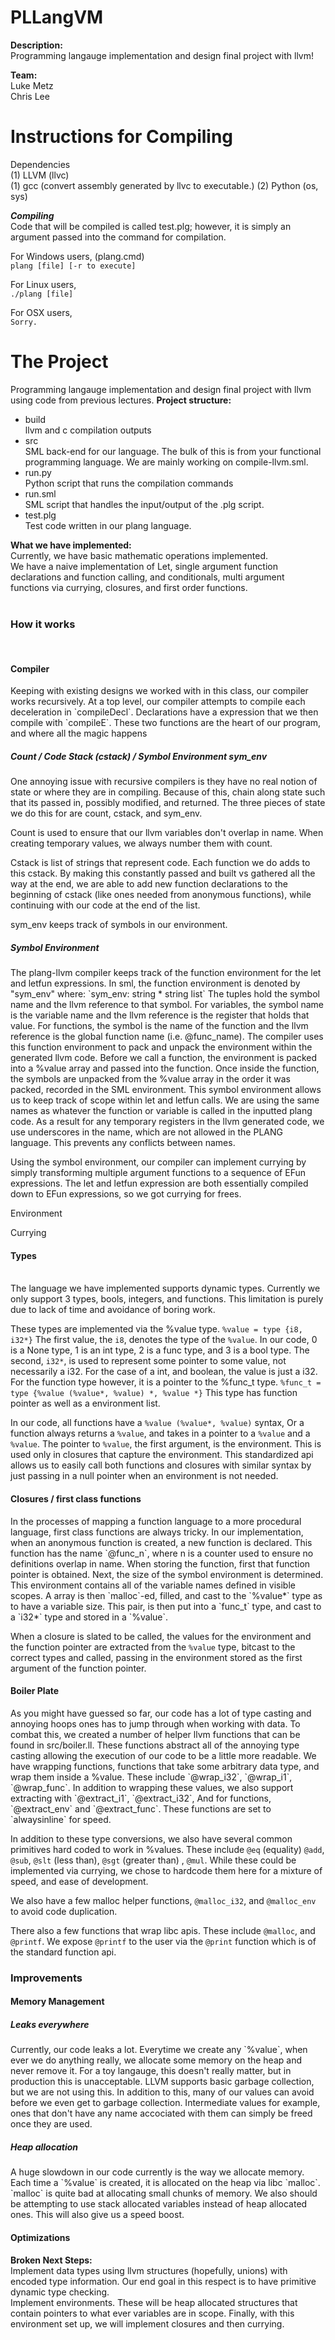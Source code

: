 PLLangVM
========
<b>Description:</b><br>
Programming langauge implementation and design final project with llvm!

<b>Team:</b><br>
Luke Metz<br>
Chris Lee<br>



Instructions for Compiling
===========================

Dependencies<br>
(1) LLVM  (llvc)<br>
(1) gcc (convert assembly generated by llvc to executable.)
(2) Python (os, sys)<br>

<b><i>Compiling</i></b><br>
Code that will be compiled is called test.plg; however, it is simply an argument passed into the command for compilation.

For Windows users, (plang.cmd)<br>
`plang [file] [-r to execute]`

For Linux users, <br>
`./plang [file]`

For OSX users, <br>
`Sorry.`


The Project
==========================
Programming langauge implementation and design final project with llvm using code from previous lectures.
<b>Project structure:</b><br>
<ul>
<li>build</li>
 llvm and c compilation outputs<br>
<li>src</li>
 SML back-end for our language. The bulk of this is from your functional
programming language. We are mainly working on compile-llvm.sml.<br>
<li>run.py</li>
 Python script that runs the compilation commands<br>
<li>run.sml</li>
 SML script that handles the input/output of the .plg script. <br>
<li>test.plg</li>
 Test code written in our plang language. <br>
 </ul>

<b>What we have implemented:</b><br>
Currently, we have basic mathematic operations implemented.<br>
We have a naive implementation of Let, single argument function declarations and function calling, and conditionals, multi argument functions via currying, closures, and first order functions.<br>
<br>
<h3> How it works </h3> </br>
<h4> Compiler </h4>
Keeping with existing designs we worked with in this class, our compiler
works recursively. At a top level, our compiler attempts to compile each
deceleration in `compileDecl`. Declarations have a expression that we
then compile with `compileE`. These two functions are the heart of our
program, and where all the magic happens
<h5> Count / Code Stack (cstack) / Symbol Environment sym_env</h5>
One annoying issue with recursive compilers is they have no real notion
of state or where they are in compiling. Because of this, chain along
state such that its passed in, possibly modified, and returned. The
three pieces of state we do this for are count, cstack, and sym_env.

Count is used to ensure that our llvm variables don't overlap in name.
When creating temporary values, we always number them with count.

Cstack is list of strings that represent code. Each function we do adds
to this cstack. By making this constantly passed and built vs gathered
all the way at the end, we are able to add new function declarations to the
beginning of cstack (like ones needed from anonymous functions),
while continuing with our code at the end of the list.

sym_env keeps track of symbols in our environment.
<h5> Symbol Environment </h5>
<p> The plang-llvm compiler keeps track of the function environment for the let and letfun expressions. In sml, the function environment is denoted by "sym_env" where:
 `sym_env: string * string list` 
 The tuples hold the symbol name and the llvm reference to that symbol. For variables, the symbol name is the variable name and the llvm reference is the register that holds that value. For functions, the symbol is the name of the function and the llvm reference is the global function name (i.e. @func_name). The compiler uses this function environment to pack and unpack the environment within the generated llvm code. Before we call a function, the environment is packed into a %value array and passed into the function. Once inside the function, the symbols are unpacked from the %value array in the order it was packed, recorded in the SML environment. This symbol environment allows us to keep track of scope within let and letfun calls. We are using the same names as whatever the function or variable is called in the inputted plang code. As a result for any temporary registers in the llvm generated code, we use underscores in the name, which are not allowed in the PLANG language. This prevents any conflicts between names. </p>
<p> Using the symbol environment, our compiler can implement currying by simply transforming multiple argument functions to a sequence of EFun expressions. The let and letfun expression are both essentially compiled down to EFun expressions, so we got currying for frees.</p>

<p> Environment </p>
<p> Currying</p>


<h4> Types </h4> </br>
The language we have implemented supports dynamic types. Currently we
only support 3 types, bools, integers, and functions. This limitation is
purely due to lack of time and avoidance of boring work.

These types are implemented via the %value type. `%value = type {i8, i32*}` The first value, the `i8`, denotes the type of the `%value`. In our code, 0 is a None type, 1 is an int type, 2 is a func type, and 3 is a
bool type. The second, `i32*`, is used to represent some pointer to some value, not necessarily a i32. For the case of a int, and boolean, the value is just a i32. For the function type however, it is a pointer to the %func_t type.
`%func_t = type {%value (%value*, %value) *, %value *}`
This type has function pointer as well as a environment list.

In our code, all functions have a `%value (%value*, %value)` syntax, Or a
function always returns a `%value`, and takes in a pointer to a `%value`
and a `%value`. The pointer to `%value`, the first argument, is the
environment. This is used only in closures that capture the environment.
This standardized api allows us to easily call both functions and
closures with similar syntax by just passing in a null pointer when an
environment is not needed.

<h4> Closures / first class functions </h4>
In the processes of mapping a function language to a more procedural
language, first class functions are always tricky. In our
implementation, when an anonymous function is created, a new function is
declared. This function has the name `@func_n`, where n is a counter
used to ensure no definitions overlap in name. When storing the
function, first that function pointer is obtained. Next, the size of the symbol environment is determined. This environment contains all of the variable names defined in visible
scopes. A array is then `malloc`-ed, filled, and cast to the `%value*`
type as to have a variable size. This pair, is then put into a `func_t`
type, and cast to a `i32*` type and stored in a `%value`.

When a closure is slated to be called, the values for the environment
and the function pointer are extracted from the `%value` type, bitcast
 to the correct types and called, passing in the environment stored as
the first argument of the function pointer.

<h4> Boiler Plate </h4>
As you might have guessed so far, our code has a lot of type casting and
annoying hoops ones has to jump through when working with data. To
combat this, we created a number of helper llvm functions that can be
found in src/boiler.ll. These functions abstract all of the annoying
type casting allowing the execution of our code to be a little more
readable. We have wrapping functions, functions that take some arbitrary
data type, and wrap them inside a %value. These include `@wrap_i32`,
`@wrap_i1`, `@wrap_func`. In addition to wrapping these values, we also
support extracting with `@extract_i1`, `@extract_i32`, And for
functions, `@extract_env` and `@extract_func`. These functions are set
to `alwaysinline` for speed.

In addition to these type conversions, we also have several common
primitives hard coded to work in %values. These include `@eq` (equality)
`@add`, `@sub`, `@slt` (less than), `@sgt` (greater than) ,
`@mul`. While these could be implemented via currying, we
chose to hardcode them here for a mixture of speed, and ease of
development.

We also have a few malloc helper functions, `@malloc_i32`, and
`@malloc_env` to avoid code duplication.

There also a few functions that wrap libc apis. These include `@malloc`,
and `@printf`. We expose `@printf` to the user via the `@print` function
which is of the standard function api.

<h3> Improvements </h3>
<h4>Memory Management</h4>
<h5> Leaks everywhere </h5>
Currently, our code leaks a lot. Everytime we create any `%value`, when
ever we do anything really, we allocate some memory on the heap and
never remove it. For a toy langauge, this doesn't really matter, but in
production this is unacceptable. LLVM supports basic garbage collection,
but we are not using this. In addition to this, many of our values can
avoid before we even get to garbage collection. Intermediate values for
example, ones that don't have any name accociated with them can simply
be freed once they are used.
<h5> Heap allocation </h5>
A huge slowdown in our code currently is the way we allocate memory.
Each time a `%value` is created, it is allocated on the heap via libc
`malloc`. `malloc` is quite bad at allocating small chunks of memory. We
also should be attempting to use stack allocated variables instead of
heap allocated ones. This will also give us a speed boost.

<h4> Optimizations </h4>
<b> Broken </b>
<b>Next Steps:</b><br>
Implement data types using llvm structures (hopefully, unions) with encoded type information. Our end goal in this respect is to have primitive dynamic type checking.<br>
Implement environments. These will be heap allocated structures that
contain pointers to what ever variables are in scope.
Finally, with this environment set up, we will implement closures and then currying. <br>


